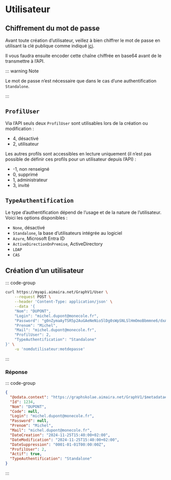 # Utilisateur

## Chiffrement du mot de passe

Avant toute création d’utilisateur, veillez à bien chiffrer le mot de passe en utilisant la clé publique comme indiqué
[ici][creation-nouvel-utilisateur].

Il vous faudra ensuite encoder cette chaîne chiffrée en base64 avant de le transmettre à l’API.

::: warning Note

Le mot de passe n’est nécessaire que dans le cas d’une authentification `Standalone`.

:::

## `ProfilUser`

Via l’API seuls deux `ProfilUser` sont utilisables lors de la création ou modification :

- 4, désactivé
- 2, utilisateur

Les autres profils sont accessibles en lecture uniquement (il n’est pas possible de définir ces profils pour un 
utilisateur depuis l’API) :

- -1, non renseigné
- 0, supprimé
- 1, administrateur
- 3, invité

## `TypeAuthentification`

Le type d’authentification dépend de l’usage et de la nature de l’utilisateur. Voici les options disponibles :

- `None`, désactivé
- `Standalone`, la base d’utilisateurs intégrée au logiciel
- `Azure`, Microsoft Entra ID
- `ActiveDirectionOnPremise`, ActiveDirectory
- `LDAP`
- `CAS`

## Création d’un utilisateur

::: code-group

```bash [cURL]
curl https://myapi.aimaira.net/GraphV1/User \
    --request POST \
    --header 'Content-Type: application/json' \
    --data '{
    "Nom": "DUPONT",
    "Login": "michel.dupont@monecole.fr",
    "Password": "g0nZymaAyTSR5p2AuGAeNeNio5lDg0sWpSNLSlHmOmoBbmmne6/dxAkzzYBKBwMWvqKPuxpfYuBNyiUdZCL9SWPsKJfDUh4Ll18e/pev9j0EyjUpGvLvRpY90fbvQ9bFWiC8QVmIAreHiIjFxBEIg4bJlEwl9P3Gb5tbFiIHNnw=",
    "Prenom": "Michel",
    "Mail": "michel.dupont@monecole.fr",
    "ProfilUser": 2,
    "TypeAuthentification": "Standalone"
}' \
	-u 'nomdutilisateur:motdepasse'
```

:::

### Réponse

::: code-group

```json [JSON]
{
  "@odata.context": "https://graphskolae.aimaira.net/GraphV1/$metadata#User/$entity",
  "Id": 1234,
  "Nom": "DUPONT",
  "Code": null,
  "Login": "michel.dupont@monecole.fr",
  "Password": null,
  "Prenom": "Michel",
  "Mail": "michel.dupont@monecole.fr",
  "DateCreation": "2024-11-25T15:40:00+02:00",
  "DateModification": "2024-11-25T15:40:00+02:00",
  "DateSuppression": "0001-01-01T00:00:00Z",
  "ProfilUser": 2,
  "Actif": true,
  "TypeAuthentification": "Standalone"
}
```

:::

[creation-nouvel-utilisateur]: "/reference/cas-d-usage/creer-un-nouvel-utilisateur"